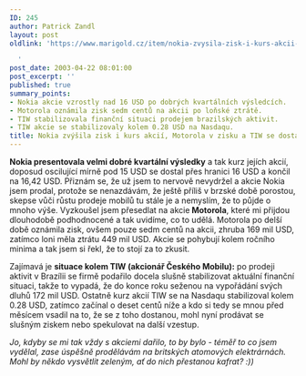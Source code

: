 ```yaml
---
ID: 245
author: Patrick Zandl
layout: post
oldlink: 'https://www.marigold.cz/item/nokia-zvysila-zisk-i-kurs-akcii-motorola-v-zisku-a-tiw-se-dostava-z-problemu

  '
post_date: 2003-04-22 08:01:00
post_excerpt: ''
published: true
summary_points:
- Nokia akcie vzrostly nad 16 USD po dobrých kvartálních výsledcích.
- Motorola oznámila zisk sedm centů na akcii po loňské ztrátě.
- TIW stabilizovala finanční situaci prodejem brazilských aktivit.
- TIW akcie se stabilizovaly kolem 0.28 USD na Nasdaqu.
title: Nokia zvýšila zisk i kurs akcií, Motorola v zisku a TIW se dostává z problémů
---
```


<p>
<STRONG>Nokia presentovala velmi dobré kvartální výsledky</STRONG> a tak kurz jejích akcií, doposud oscilující mírně pod 15 USD se dostal přes hranici 16 USD a končil na 16,42 USD. Přiznám se, že už jsem to nervově nevydržel a akcie Nokia jsem prodal, protože se nenazdávám, že ještě příliš v brzské době&#160;porostou, skepse vůči růstu prodeje mobilů tu stále je a nemyslím, že to půjde o mnoho výše. Vyzkoušel jsem přesedlat na akcie<STRONG> Motorola</STRONG>, které mi přijdou dlouhodobě podhodnocené a tak uvidíme, co to udělá. Motorola po delší době oznámila zisk, ovšem pouze sedm centů na akcii, zhruba 169 mil USD, zatímco loni měla ztrátu 449 mil USD. Akcie se pohybují kolem ročního minima a tak jsem si řekl, že to stojí za to zkusit. </p>

<p>
Zajímavá je <STRONG>situace kolem TIW (akcionář Českého Mobilu):</STRONG> po prodeji aktivit v Brazílii se firmě podařilo docela slušně stabilizovat aktuální finanční situaci, takže to vypadá, že do konce roku seženou na vypořádání svých dluhů 172 mil USD. Ostatně kurz akcií TIW se na Nasdaqu stabilizoval kolem 0.28 USD, zatímco začínal o deset centů níže a kdo si tedy se mnou před měsícem vsadil na to, že se z toho dostanou, mohl nyní prodávat se slušným ziskem nebo spekulovat na další vzestup. </p>

<p>
<EM>Jo, kdyby se mi tak vždy s akciemi dařilo, to by bylo - téměř to co jsem vydělal, zase úspěšně prodělávám na britských atomových elektrárnách. Mohl by někdo vysvětlit zeleným, ať do nich přestanou kafrat? :))</EM></p>

<p>
&#160;</p>